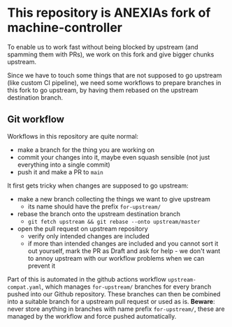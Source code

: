 # This repository is ANEXIAs fork of machine-controller

To enable us to work fast without being blocked by upstream (and spamming them with PRs), we work on this fork
and give bigger chunks upstream.

Since we have to touch some things that are not supposed to go upstream (like custom CI pipeline), we need some
workflows to prepare branches in this fork to go upstream, by having them rebased on the upstream destination
branch.


## Git workflow

Workflows in this repository are quite normal:

* make a branch for the thing you are working on
* commit your changes into it, maybe even squash sensible (not just everything into a single commit)
* push it and make a PR to `main`

It first gets tricky when changes are supposed to go upstream:

* make a new branch collecting the things we want to give upstream
  * its name should have the prefix `for-upstream/`
* rebase the branch onto the upstream destination branch
  * `git fetch upstream && git rebase --onto upstream/master`
* open the pull request on upstream repository
  * verify only intended changes are included
  * if more than intended changes are included and you cannot sort it out yourself, mark the PR as Draft and ask
    for help - we don't want to annoy upstream with our workflow problems when we can prevent it

Part of this is automated in the github actions workflow `upstream-compat.yaml`, which manages `for-upstream/`
branches for every branch pushed into our Github repository. These branches can then be combined into a suitable
branch for a upstream pull request or used as is. **Beware**: never store anything in branches with name prefix
`for-upstream/`, these are managed by the workflow and force pushed automatically.
